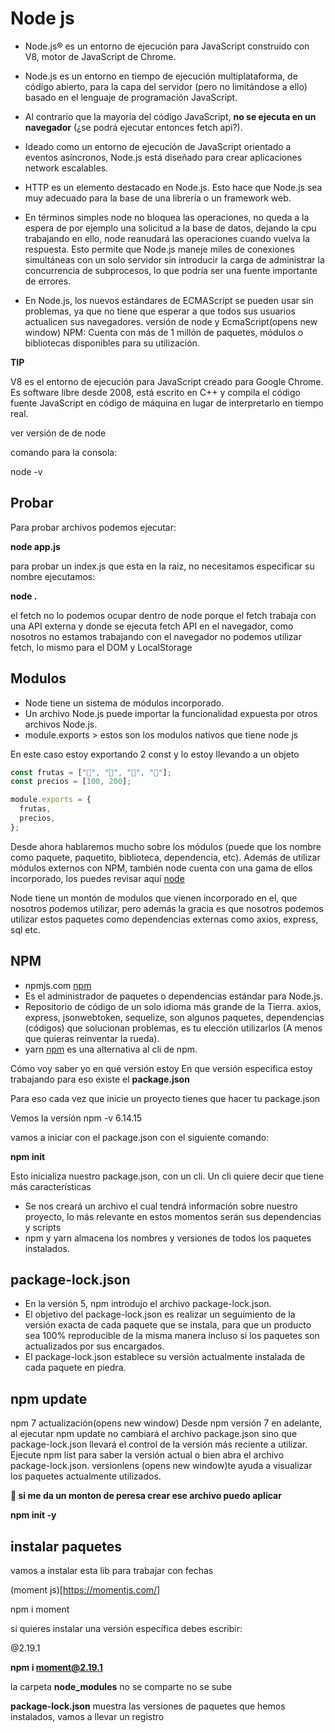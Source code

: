 # Node js

- Node.js® es un entorno de ejecución para JavaScript construido con V8, motor de JavaScript de Chrome.

- Node.js es un entorno en tiempo de ejecución multiplataforma, de código abierto, para la capa del servidor (pero no limitándose a ello) basado en el lenguaje de programación JavaScript.

- Al contrario que la mayoría del código JavaScript, **no se ejecuta en un navegador** (¿se podrá ejecutar entonces fetch api?).

- Ideado como un entorno de ejecución de JavaScript orientado a eventos asíncronos, Node.js está diseñado para crear aplicaciones network escalables.

- HTTP es un elemento destacado en Node.js. Esto hace que Node.js sea muy adecuado para la base de una librería o un framework web.

- En términos simples node no bloquea las operaciones, no queda a la espera de por ejemplo una solicitud a la base de datos, dejando la cpu trabajando en ello, node reanudará las operaciones cuando vuelva la respuesta. Esto permite que Node.js maneje miles de conexiones simultáneas con un solo servidor sin introducir la carga de administrar la concurrencia de subprocesos, lo que podría ser una fuente importante de errores.

- En Node.js, los nuevos estándares de ECMAScript se pueden usar sin problemas, ya que no tiene que esperar a que todos sus usuarios actualicen sus navegadores. versión de node y EcmaScript(opens new window)
  NPM: Cuenta con más de 1 millón de paquetes, módulos o bibliotecas disponibles para su utilización.

**TIP**

V8 es el entorno de ejecución para JavaScript creado para Google Chrome. Es software libre desde 2008, está escrito en C++ y compila el código fuente JavaScript en código de máquina en lugar de interpretarlo en tiempo real.

ver versión de de node

comando para la consola:

node -v

## Probar

Para probar archivos podemos ejecutar:

**node app.js**

para probar un index.js que esta en la raiz, no necesitamos
especificar su nombre ejecutamos:

**node .**

el fetch no lo podemos ocupar dentro de node porque el fetch trabaja con una API externa y donde se ejecuta fetch API en el navegador, como nosotros no estamos trabajando con el navegador no podemos utilizar fetch, lo mismo para el DOM y LocalStorage

## Modulos

- Node tiene un sistema de módulos incorporado.
- Un archivo Node.js puede importar la funcionalidad expuesta por otros archivos Node.js.
- module.exports > estos son los modulos nativos que tiene node js

En este caso estoy exportando 2 const y lo estoy llevando a un objeto

```js
const frutas = ["🥝", "🍎", "🍌", "🍓"];
const precios = [100, 200];

module.exports = {
  frutas,
  precios,
};
```

Desde ahora hablaremos mucho sobre los módulos (puede que los nombre como paquete, paquetito, biblioteca, dependencia, etc).
Además de utilizar módulos externos con NPM, también node cuenta con una gama de ellos incorporado, los puedes revisar aquí [node](https://nodejs.org/dist/latest-v16.x/docs/api/)

Node tiene un montón de modulos que vienen incorporado en el, que nosotros podemos utilizar, pero además la gracia es que nosotros
podemos utilizar estos paquetes como dependencias externas como axios, express, sql etc.

## NPM

- npmjs.com [npm](https://)
- Es el administrador de paquetes o dependencias estándar para Node.js.
- Repositorio de código de un solo idioma más grande de la Tierra.
  axios, express, jsonwebtoken, sequelize, son algunos paquetes, dependencias (códigos) que solucionan problemas, es tu elección utilizarlos (A menos que quieras reinventar la rueda).
- yarn [npm](https://) es una alternativa al cli de npm.

Cómo voy saber yo en qué versión estoy En que versión específica estoy trabajando
para eso existe el **package.json**

Para eso cada vez que inicie un proyecto tienes que hacer tu package.json

Vemos la versión
npm -v
6.14.15

vamos a iniciar con el package.json con el siguiente comando:

**npm init**

Esto inicializa nuestro package.json, con un cli. Un cli quiere decir que tiene más características

- Se nos creará un archivo el cual tendrá información sobre nuestro proyecto, lo más relevante en estos momentos serán sus dependencias y scripts
- npm y yarn almacena los nombres y versiones de todos los paquetes instalados.

## package-lock.json

- En la versión 5, npm introdujo el archivo package-lock.json.
- El objetivo del package-lock.json es realizar un seguimiento de la versión exacta de cada paquete que se instala, para que un producto sea 100% reproducible de la misma manera incluso si los paquetes son actualizados por sus encargados.
- El package-lock.json establece su versión actualmente instalada de cada paquete en piedra.

## npm update

npm 7 actualización(opens new window)
Desde npm versión 7 en adelante, al ejecutar npm update no cambiará el archivo package.json sino que package-lock.json llevará el control de la versión más reciente a utilizar.
Ejecute npm list para saber la versión actual o bien abra el archivo package-lock.json.
versionlens (opens new window)te ayuda a visualizar los paquetes actualmente utilizados.

**👀 si me da un monton de peresa crear ese archivo puedo aplicar**

**npm init -y**

## instalar paquetes

vamos a instalar esta lib para trabajar con fechas

(moment js)[https://momentjs.com/]

npm i moment

si quieres instalar una versión específica debes escribir:

@2.19.1

**npm i moment@2.19.1**

la carpeta **node_modules** no se comparte no se sube

**package-lock.json** muestra las versiones de paquetes que hemos instalados, vamos a llevar un registro
